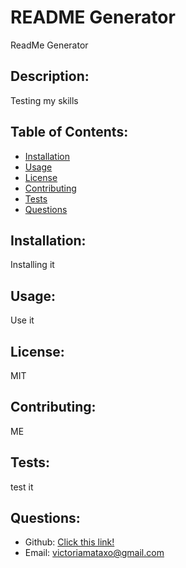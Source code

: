 # README Generator 
   ReadMe Generator
   ## Description:
   Testing my skills
   ## Table of Contents:
   * [Installation](#installation)
   * [Usage](#usage)
   * [License](#license)
   * [Contributing](#contributing)
   * [Tests](#tests)
   * [Questions](#questions)
   ## Installation:
   Installing it
   ## Usage:
   Use it
   ## License: 
   MIT
   ## Contributing:
   ME
   ## Tests:
   test it
   ## Questions:
   * Github: [Click this link!](https://github.com/victoriamata)
   * Email: victoriamataxo@gmail.com